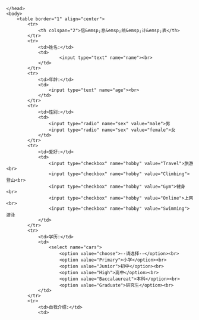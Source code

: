 
<html>
	<head>
		<meta charset="utf-8" />
		
	</head>
	<body>
		<table border="1" align="center">
			<tr>
				<th colspan="2">信&emsp;息&emsp;统&emsp;计&emsp;表</th>
			</tr>
			<tr>
				<td>姓名:</td>
				<td>
						<input type="text" name="name"><br>
				</td>
			</tr>
			<tr>
				<td>年龄:</td>
				<td>
					<input type="text" name="age"><br>
				</td>
			</tr>
			<tr>
				<td>性别:</td>
				<td>
					<input type="radio" name="sex" value="male">男
					<input type="radio" name="sex" value="female">女
				</td>
			</tr>
			<tr>
				<td>爱好:</td>
				<td>
					<input type="checkbox" name="hobby" value="Travel">旅游<br>
					<input type="checkbox" name="hobby" value="Climbing">登山<br>
					<input type="checkbox" name="hobby" value="Gym">健身<br>
					<input type="checkbox" name="hobby" value="Online">上网<br>
					<input type="checkbox" name="hobby" value="Swimming">游泳
				</td>
			</tr>
			<tr>
				<td>学历:</td>
				<td>
					<select name="cars">
						<option value="choose">--请选择--</option><br>
						<option value="Primary">小学</option><br>
						<option value="Junior">初中</option><br>
						<option value="High">高中</option><br>
						<option value="Baccalaureat">本科</option><br>
						<option value="Graduate">研究生</option><br>
				</td>
			</tr>
			<tr>
				<td>自我介绍:</td>
				<td>
					
			
      

